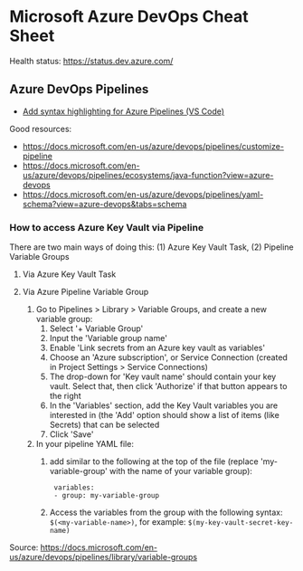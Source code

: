 # Microsoft Azure DevOps Cheat Sheet

Health status: https://status.dev.azure.com/

## Azure DevOps Pipelines

- [Add syntax highlighting for Azure Pipelines (VS Code)](https://marketplace.visualstudio.com/items?itemName=ms-azure-devops.azure-pipelines)

Good resources:
- https://docs.microsoft.com/en-us/azure/devops/pipelines/customize-pipeline
- https://docs.microsoft.com/en-us/azure/devops/pipelines/ecosystems/java-function?view=azure-devops
- https://docs.microsoft.com/en-us/azure/devops/pipelines/yaml-schema?view=azure-devops&tabs=schema

### How to access Azure Key Vault via Pipeline
There are two main ways of doing this: (1) Azure Key Vault Task, (2) Pipeline Variable Groups

1. Via Azure Key Vault Task


2. Via Azure Pipeline Variable Group
    1. Go to Pipelines > Library > Variable Groups, and create a new variable group:
        1. Select '+ Variable Group'
        2. Input the 'Variable group name'
        3. Enable 'Link secrets from an Azure key vault as variables'
        4. Choose an 'Azure subscription', or Service Connection (created in Project Settings > Service Connections)
        5. The drop-down for 'Key vault name' should contain your key vault. Select that, then click 'Authorize' if that button appears to the right
        6. In the 'Variables' section, add the Key Vault variables you are interested in (the 'Add' option should show a list of items (like Secrets) that can be selected
        7. Click 'Save'
    3. In your pipeline YAML file:
        1. add similar to the following at the top of the file (replace 'my-variable-group' with the name of your variable group):
        
                variables:
                - group: my-variable-group
        
        2. Access the variables from the group with the following syntax: `$(<my-variable-name>)`, for example: `$(my-key-vault-secret-key-name)`
    

Source: https://docs.microsoft.com/en-us/azure/devops/pipelines/library/variable-groups
